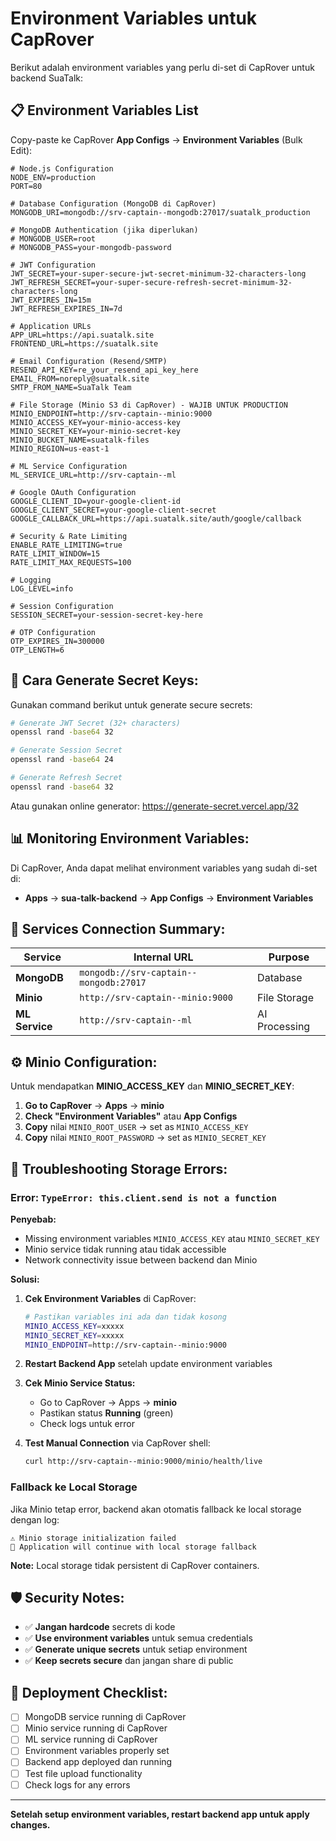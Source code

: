 # Environment Variables untuk CapRover

Berikut adalah environment variables yang perlu di-set di CapRover untuk backend SuaTalk:

## 📋 **Environment Variables List**

Copy-paste ke CapRover **App Configs** → **Environment Variables** (Bulk Edit):

```env
# Node.js Configuration
NODE_ENV=production
PORT=80

# Database Configuration (MongoDB di CapRover)
MONGODB_URI=mongodb://srv-captain--mongodb:27017/suatalk_production

# MongoDB Authentication (jika diperlukan)
# MONGODB_USER=root
# MONGODB_PASS=your-mongodb-password

# JWT Configuration
JWT_SECRET=your-super-secure-jwt-secret-minimum-32-characters-long
JWT_REFRESH_SECRET=your-super-secure-refresh-secret-minimum-32-characters-long
JWT_EXPIRES_IN=15m
JWT_REFRESH_EXPIRES_IN=7d

# Application URLs
APP_URL=https://api.suatalk.site
FRONTEND_URL=https://suatalk.site

# Email Configuration (Resend/SMTP)
RESEND_API_KEY=re_your_resend_api_key_here
EMAIL_FROM=noreply@suatalk.site
SMTP_FROM_NAME=SuaTalk Team

# File Storage (Minio S3 di CapRover) - WAJIB UNTUK PRODUCTION
MINIO_ENDPOINT=http://srv-captain--minio:9000
MINIO_ACCESS_KEY=your-minio-access-key
MINIO_SECRET_KEY=your-minio-secret-key
MINIO_BUCKET_NAME=suatalk-files
MINIO_REGION=us-east-1

# ML Service Configuration
ML_SERVICE_URL=http://srv-captain--ml

# Google OAuth Configuration
GOOGLE_CLIENT_ID=your-google-client-id
GOOGLE_CLIENT_SECRET=your-google-client-secret
GOOGLE_CALLBACK_URL=https://api.suatalk.site/auth/google/callback

# Security & Rate Limiting
ENABLE_RATE_LIMITING=true
RATE_LIMIT_WINDOW=15
RATE_LIMIT_MAX_REQUESTS=100

# Logging
LOG_LEVEL=info

# Session Configuration
SESSION_SECRET=your-session-secret-key-here

# OTP Configuration
OTP_EXPIRES_IN=300000
OTP_LENGTH=6
```

## 🔑 **Cara Generate Secret Keys:**

Gunakan command berikut untuk generate secure secrets:

```bash
# Generate JWT Secret (32+ characters)
openssl rand -base64 32

# Generate Session Secret
openssl rand -base64 24

# Generate Refresh Secret
openssl rand -base64 32
```

Atau gunakan online generator: https://generate-secret.vercel.app/32

## 📊 **Monitoring Environment Variables:**

Di CapRover, Anda dapat melihat environment variables yang sudah di-set di:
- **Apps** → **sua-talk-backend** → **App Configs** → **Environment Variables**

## 🔗 **Services Connection Summary:**

| Service | Internal URL | Purpose |
|---------|-------------|---------|
| **MongoDB** | `mongodb://srv-captain--mongodb:27017` | Database |
| **Minio** | `http://srv-captain--minio:9000` | File Storage |
| **ML Service** | `http://srv-captain--ml` | AI Processing |

## ⚙️ **Minio Configuration:**

Untuk mendapatkan **MINIO_ACCESS_KEY** dan **MINIO_SECRET_KEY**:

1. **Go to CapRover** → **Apps** → **minio**
2. **Check "Environment Variables"** atau **App Configs**
3. **Copy** nilai `MINIO_ROOT_USER` → set as `MINIO_ACCESS_KEY`
4. **Copy** nilai `MINIO_ROOT_PASSWORD` → set as `MINIO_SECRET_KEY`

## 🚨 **Troubleshooting Storage Errors:**

### Error: `TypeError: this.client.send is not a function`

**Penyebab:**
- Missing environment variables `MINIO_ACCESS_KEY` atau `MINIO_SECRET_KEY`
- Minio service tidak running atau tidak accessible
- Network connectivity issue between backend dan Minio

**Solusi:**
1. **Cek Environment Variables** di CapRover:
   ```bash
   # Pastikan variables ini ada dan tidak kosong
   MINIO_ACCESS_KEY=xxxxx
   MINIO_SECRET_KEY=xxxxx
   MINIO_ENDPOINT=http://srv-captain--minio:9000
   ```

2. **Restart Backend App** setelah update environment variables

3. **Cek Minio Service Status:**
   - Go to CapRover → Apps → **minio**
   - Pastikan status **Running** (green)
   - Check logs untuk error

4. **Test Manual Connection** via CapRover shell:
   ```bash
   curl http://srv-captain--minio:9000/minio/health/live
   ```

### Fallback ke Local Storage

Jika Minio tetap error, backend akan otomatis fallback ke local storage dengan log:
```
⚠️ Minio storage initialization failed
📁 Application will continue with local storage fallback
```

**Note:** Local storage tidak persistent di CapRover containers.

## 🛡️ **Security Notes:**

- ✅ **Jangan hardcode** secrets di kode
- ✅ **Use environment variables** untuk semua credentials
- ✅ **Generate unique secrets** untuk setiap environment
- ✅ **Keep secrets secure** dan jangan share di public

## 📝 **Deployment Checklist:**

- [ ] MongoDB service running di CapRover
- [ ] Minio service running di CapRover  
- [ ] ML service running di CapRover
- [ ] Environment variables properly set
- [ ] Backend app deployed dan running
- [ ] Test file upload functionality
- [ ] Check logs for any errors

---

**Setelah setup environment variables, restart backend app untuk apply changes.** 